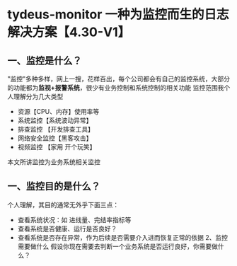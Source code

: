 # tydeus-monitor 一种为监控而生的日志解决方案【4.30-V1】 

## 一、监控是什么？

"监控"多种多样，网上一搜，花样百出，每个公司都会有自己的监控系统，大部分的功能都为**监视+报警系统**，很少有业务控制和系统控制的相关功能
监控范围我个人理解分为几大类型
* 资源【CPU、内存】使用率等
* 系统监控【系统波动异常】
* 排查监控 【开发排查工具】
* 网络安全监控【黑客攻击】
* 视频监控 【家用 开个玩笑】

本文所讲监控为业务系统相关监控

## 一、监控目的是什么？
个人理解，其目的通常无外乎下面三点：
* 查看系统状况：如 进线量、完结率指标等
* 查看系统是否健康、运行是否良好？
* 查看系统是否存在异常，作为后续是否需要介入进而恢复正常的依据
2、监控需要做什么
假设你现在需要去判断一个业务系统是否运行良好，你需要做什么？
